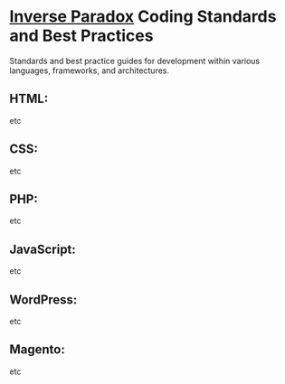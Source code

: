 # [Inverse Paradox][ip] Coding Standards and Best Practices

Standards and best practice guides for development within various languages, frameworks, and architectures.


## HTML:

etc

## CSS:

etc

## PHP:

etc

## JavaScript:

etc

## WordPress:

etc

## Magento:

etc

[ip]: http://www.inverseparadox.com/
